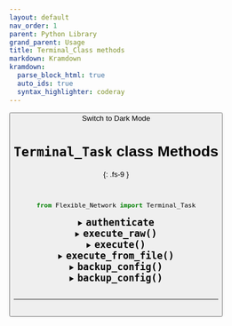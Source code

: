 ```yaml
---
layout: default
nav_order: 1
parent: Python Library
grand_parent: Usage
title: Terminal_Class methods
markdown: Kramdown
kramdown:
  parse_block_html: true
  auto_ids: true
  syntax_highlighter: coderay
---
```


<button class="btn js-toggle-dark-mode">Switch to Dark Mode

<script>
const toggleDarkMode = document.querySelector('.js-toggle-dark-mode');

jtd.addEvent(toggleDarkMode, 'click', function(){
  if (jtd.getTheme() === 'dark') {
    jtd.setTheme('light');
    toggleDarkMode.textContent = 'Switch to Dark Mode';
  } else {
    jtd.setTheme('dark');
    toggleDarkMode.textContent = 'Switch to Light Mode';
  }
});
</script>


# `Terminal_Task` class Methods
{: .fs-9 }

<br>


```python
from Flexible_Network import Terminal_Task
```


<details markdown="1" id="authenticate">
  <summary markdown='span'> 
  <b style="font-size:20px"> <code>authenticate</code></b>
  </summary>
  <br>
   Authenticate with an [inventory](../../inventory.md) group

   > The `authenticate()` method, esablishes SSH conenections with all the hosts of the inventory group (In parallel) 

<br>

INPUT
{: .fs-6 .fw-300 }

| Input                      | Type    | Description                                                  |
| -------------------------- | ------- | ------------------------------------------------------------ |
| `groups`                   | list    | List of group names eg. ['switches', 'test_switches']        |
| `user`                     | string  | Username for authentication                                  |
| `password`                 | string  | Password for authentication                                  |
| `privileged_mode_password` | String  | Password of the Privileged mode  (eg. `enable` in Cisco & `super` in Huawei) [ _If Provided, the device login to `privileged_mode` after authentication._ ] |
| `port`                     | integer | Port for authentication                                      |
|                            |         |                                                              |


<br>

OUTPUT
{: .fs-6 .fw-300 }

> Returns an object with the following attributes

| Input                    | Type    | Description                                                  |
| ------------------------ | ------- | ------------------------------------------------------------ |
| `hosts_total`            | list    | List of the total hosts (of the inventory group/groups) provided for authentication |
| `hosts_connected`        | list    | List the hosts were connected successfully                   |
| `hosts_failed`           | list    | List the hosts failed to connect                             |
| `hosts_total_number`     | integer | Number of total hosts                                        |
| `hosts_connected_number` | integer | Number of connected hosts                                    |
| `hosts_failed_number`    | integer | Number of failed hosts                                       |
| connection_report_table  | string  | Structured table displays connection report of the hosts     |

   ---

</details>


<details markdown="1" id="execute_raw">
  <summary markdown='span'> 
  <b style="font-size:20px"> <code>execute_raw()</code></b>
  </summary>

  Execute a command on a remote device.

   <br>

  > **Note:** This method does not print to the terminal.
  
<br>

INPUT
{: .fs-6 .fw-300 }

| Input  | Type   | Description                                                  |
| ------ | ------ | ------------------------------------------------------------ |
| `host` | string | Host to execute commands on ([The host needs to be authenticated first](#authenticate)) |
| `cmd`  | string | The command to execute                                       |


<br>

OUTPUT
{: .fs-6 .fw-300 }

> Returns an objects with the following attributes

| Input     | Type    | Description                                                  |
| --------- | ------- | ------------------------------------------------------------ |
| `host`    | string  | Host to execute commands on (The host needs to be authenticated first) |
| `cmd`     | List    | command (list of lines)                                      |
| stdout    | List    | STDOUT output (list of lines)                                |
| stderr    | List    | STDERR output (list of lines)                                |
| exit_code | Integer | `0` Executed without Errors.     `1` Executed with Errors.     `-1` Connection inturrupted before or during execution |
|           |         |                                                              |



<br>

---

</details>


<details markdown="1" id="execute">
  <summary markdown='span'> 
  <b style="font-size:20px"> <code>execute()</code></b>
  </summary>

  Execute a command on a remote device.

   <br>

  > **Note:** This method prints the output to the terminal.
   
   <br>

   INPUT
   {: .fs-6 .fw-300 }


| Input     | Type    | Description                                                  |
| --------- | ------- | ------------------------------------------------------------ |
| `host`    | string  | Host to execute commands on ([The host needs to be authenticated first](#authenticate)) |
| `cmd`     | List    | command (list of lines)                                      |
| stdout    | List    | STDOUT output (list of lines)                                |
| stderr    | List    | STDERR output (list of lines)                                |
| exit_code | Integer | `0` executed without Errors.     `1` Executed with Errors.     `-1` Connection inturrupted before or during execution |
|           |         |                                                              |

   <br>

   OUTPUT
   {: .fs-6 .fw-300 }

   > Returns an object with the following attributes

| Input                   | Type    | Description                                                  |
| ----------------------- | ------- | ------------------------------------------------------------ |
| `host`                  | string  | Host       |
| `cmd`                   | string  | The command to execute                                       |
| only_on_hosts           | List    | **A condition** (List of hosts to execute only on)           |
| skip_hosts              | List    | **A condition** (List of hosts to Skip execution on)         |
| ask_for_confirmation    | Boolean | If **True**,  I will ask for confirmation before executing the command,  *Default: False* |
| exit_on_fail            | Boolean | If **True**, the script will exit if the command exit with an Error,  *Default: True* |
| reconnect_closed_socket | Boolean | If **True**, Try to reconnect to the host if connection was inturrupted (Instead of considering it an error),  *Default: True* |
|                         |         |                                                              |



---

</details>


<details markdown="1" id="execute_from_file">
  <summary markdown='span'> 
  <b style="font-size:20px"> <code>execute_from_file()</code></b>
  </summary>

  Load commands from file & execute each line one by one. using the [execute()](#excute) method

   <br>

  > **Note:** This method prints the output to the terminal.
   
   <br>

   INPUT
{: .fs-6 .fw-300 }




| Input                   | Type    | Description                                                  |
| ----------------------- | ------- | ------------------------------------------------------------ |
| `host`                  | string  | Host to execute commands on ([The host needs to be authenticated first](#authenticate)) |
| `file`                  | string  | File with commands to execute                                |
| ask_for_confirmation    | Boolean | If **True**,  I will ask for confirmation before executing the command,  *Default: False* |
| exit_on_fail            | Boolean | If **True**, the script will exit if the command exit with an Error,  *Default: True* |
| reconnect_closed_socket | Boolean | If **True**, Try to reconnect to the host if connection was inturrupted (Instead of considering it an error),  *Default: True* |


   <br>

   OUTPUT
{: .fs-6 .fw-300 }

   > does NOT return

   ---

</details>


<details markdown="1" id="take_config_backup">
  <summary markdown='span'> 
  <b style="font-size:20px"> <code>backup_config()</code></b>
  </summary>

  Backup running configuration from the remote device & store them in the local directory by default, for other [backup storage options](../../ConfigBackup-storage/backup_config-storage.md)

   <br>

  > **Note:** This method prints the output to the terminal.
   
   <br>

   INPUT
{: .fs-6 .fw-300 }

| Input     | Type   | Description                                   | Options        | Default |
| --------- | ------ | --------------------------------------------- | -------------- | ------- |
| `host`    | string | host to backup its config                     |                |         |
| `comment` | string | A comment indicates the purpose of the backup |                |         |
| `target`  | string | Where to save the backup                      | 'local',  's3' | 'local' |




   > **NOTE:** targets other than 'local' requires you to add the credentials in the config file
   

   <br>

   OUTPUT
{: .fs-6 .fw-300 }

   > Returns an object with the following attributes
   
| Input       | Type    | Description                                                  |
| ----------- | ------- | ------------------------------------------------------------ |
| `exit_code` | Integer | `0` Got backup successfully.      `1` Failed to return backup |
| stderr      | String  | STDERR output                                                |
| stdout      | String  | STDOUT output                                                |
| location    | String  | location, where the backup exists                            |
| id          | String  | The backup string                                            |

---

</details>


<details markdown="1" id="get_config_backup">
  <summary markdown='span'> 
  <b style="font-size:20px"> <code>backup_config()</code></b>
  </summary>

    Return a pre-taken config backup

   <br>

  > **Note:** This method prints the output to the terminal.
   
   <br>

   INPUT
{: .fs-6 .fw-300 }

| Input       | Type   | Description                    | Options | Default |
| ----------- | ------ | ------------------------------ | ------- | ------- |
| `backup id` | string | The ID of the pre-taken backup |         |         |




   > **NOTE:** targets other than 'local' requires you to add the credentials in the config file
   

   <br>

   OUTPUT
{: .fs-6 .fw-300 }

   > Returns an object with the following attributes
   
| Input       | Type    | Description                                                  |
| ----------- | ------- | ------------------------------------------------------------ |
| `exit_code` | Integer | `0` Got backup successfully.      `1` Failed to return backup |
| stderr      | String  | STDERR output                                                |
| stdout      | String  | STDOUT output                                                |
| target      | String  | indicates where the backup is located                        |
| location    | String  | location, where the backup exists                            |
| text        | String  | The backup string                                            |

---

</details>



<br>

---

<br>
